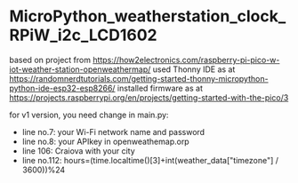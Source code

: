 # MicroPython_weatherstation_clock_RPiW_i2c_LCD1602
based on project from https://how2electronics.com/raspberry-pi-pico-w-iot-weather-station-openweathermap/
used Thonny IDE as at https://randomnerdtutorials.com/getting-started-thonny-micropython-python-ide-esp32-esp8266/
installed firmware as at https://projects.raspberrypi.org/en/projects/getting-started-with-the-pico/3

for v1 version, you need change in main.py:
- line no.7: your Wi-Fi network name and password
- line no.8: your APIkey in openweathemap.orp 
- line 106: Craiova with your city
- line no.112:  hours=(time.localtime()[3]+int(weather_data["timezone"] / 3600))%24 
